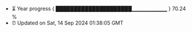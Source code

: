 - ⏳ Year progress { █████████████████████▁▁▁▁▁▁▁▁▁ } 70.24 %
- ⏰ Updated on Sat, 14 Sep 2024 01:38:05 GMT

